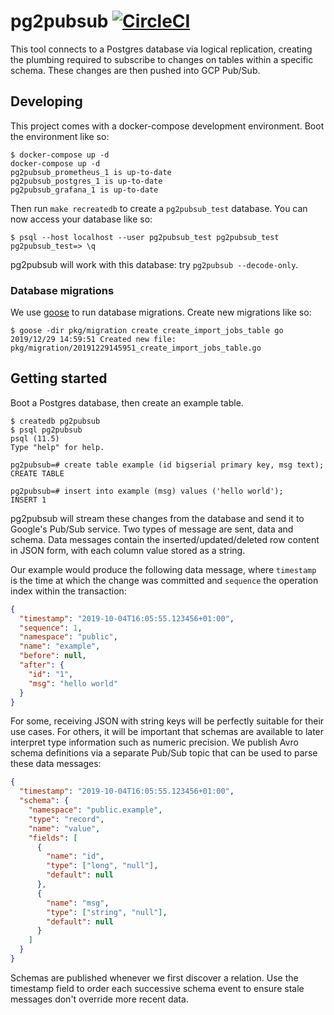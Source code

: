# pg2pubsub [![CircleCI](https://circleci.com/gh/lawrencejones/pg2pubsub.svg?style=svg)](https://circleci.com/gh/lawrencejones/pg2pubsub)

This tool connects to a Postgres database via logical replication, creating the
plumbing required to subscribe to changes on tables within a specific schema.
These changes are then pushed into GCP Pub/Sub.

## Developing

This project comes with a docker-compose development environment. Boot the
environment like so:

```console
$ docker-compose up -d
docker-compose up -d
pg2pubsub_prometheus_1 is up-to-date
pg2pubsub_postgres_1 is up-to-date
pg2pubsub_grafana_1 is up-to-date
```

Then run `make recreatedb` to create a `pg2pubsub_test` database. You can now
access your database like so:

```console
$ psql --host localhost --user pg2pubsub_test pg2pubsub_test
pg2pubsub_test=> \q
```

pg2pubsub will work with this database: try `pg2pubsub --decode-only`.

### Database migrations

We use [goose](github.com/pressly/goose) to run database migrations. Create new
migrations like so:

```console
$ goose -dir pkg/migration create create_import_jobs_table go
2019/12/29 14:59:51 Created new file: pkg/migration/20191229145951_create_import_jobs_table.go
```

## Getting started

Boot a Postgres database, then create an example table.

```console
$ createdb pg2pubsub
$ psql pg2pubsub
psql (11.5)
Type "help" for help.

pg2pubsub=# create table example (id bigserial primary key, msg text);
CREATE TABLE

pg2pubsub=# insert into example (msg) values ('hello world');
INSERT 1
```

pg2pubsub will stream these changes from the database and send it to Google's
Pub/Sub service. Two types of message are sent, data and schema. Data messages
contain the inserted/updated/deleted row content in JSON form, with each column
value stored as a string.

Our example would produce the following data message, where `timestamp` is the
time at which the change was committed and `sequence` the operation index within
the transaction:

```json
{
  "timestamp": "2019-10-04T16:05:55.123456+01:00",
  "sequence": 1,
  "namespace": "public",
  "name": "example",
  "before": null,
  "after": {
    "id": "1",
    "msg": "hello world"
  }
}
```

For some, receiving JSON with string keys will be perfectly suitable for their
use cases. For others, it will be important that schemas are available to later
interpret type information such as numeric precision. We publish Avro schema
definitions via a separate Pub/Sub topic that can be used to parse these data
messages:

```json
{
  "timestamp": "2019-10-04T16:05:55.123456+01:00",
  "schema": {
    "namespace": "public.example",
    "type": "record",
    "name": "value",
    "fields": [
      {
        "name": "id",
        "type": ["long", "null"],
        "default": null
      },
      {
        "name": "msg",
        "type": ["string", "null"],
        "default": null
      }
    ]
  }
}
```

Schemas are published whenever we first discover a relation. Use the timestamp
field to order each successive schema event to ensure stale messages don't
override more recent data.
